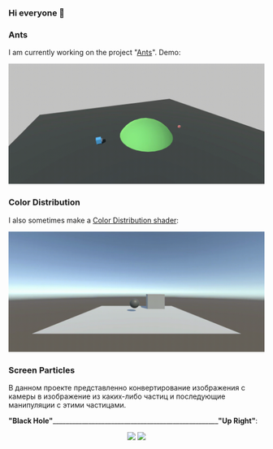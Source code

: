 ### Hi everyone 👋

### Ants
I am currently working on the project "[Ants](https://github.com/VladimirShat/Ants)". Demo:

<img src="https://github.com/VladimirShat/Ants/blob/main/Screenshots%20and%20Art/Demo-1.gif" width="800" />

### Color Distribution
I also sometimes make a [Color Distribution shader](https://github.com/VladimirShat/Shaders/tree/main/Assets/Color%20Distribution
):

<img src="https://github.com/VladimirShat/Shaders/blob/main/Screenshots%20and%20Art/ColorControl-Demo.gif" width="800" />

### Screen Particles

В данном проекте представленно конвертирование изображения с камеры в изображение из каких-либо частиц и последующие манипуляции с этими частицами.

**"Black Hole"**___________________________________________________**"Up Right"**:

<div style="text-align:center"><img src="https://github.com/VladimirShat/Screen-Particles/blob/main/Gifs/BlackHole.gif" width="425" />
<img src="https://github.com/VladimirShat/Screen-Particles/blob/main/Gifs/UpRight.gif" width="425" /></div>

<!--
**VladimirShat/VladimirShat** is a ✨ _special_ ✨ repository because its `README.md` (this file) appears on your GitHub profile.

Here are some ideas to get you started:

- 🔭 I’m currently working on ...
- 🌱 I’m currently learning ...
- 👯 I’m looking to collaborate on ...
- 🤔 I’m looking for help with ...
- 💬 Ask me about ...
- 📫 How to reach me: ...
- 😄 Pronouns: ...
- ⚡ Fun fact: ...
-->
